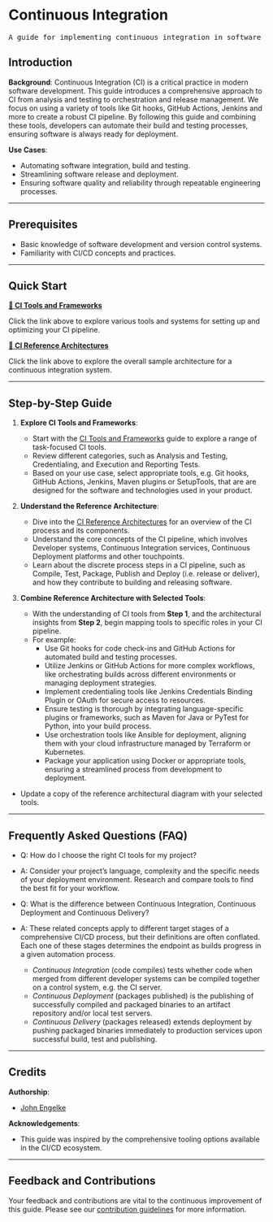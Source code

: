 # Continuous Integration

<pre align="center">A guide for implementing continuous integration in software projects.</pre>

## Introduction

**Background**: Continuous Integration (CI) is a critical practice in modern software development. This guide introduces a comprehensive approach to CI from analysis and testing to orchestration and release management. We focus on using a variety of tools like Git hooks, GitHub Actions, Jenkins and more to create a robust CI pipeline. By following this guide and combining these tools, developers can automate their build and testing processes, ensuring software is always ready for deployment.

**Use Cases**:
- Automating software integration, build and testing.
- Streamlining software release and deployment.
- Ensuring software quality and reliability through repeatable engineering processes.

---

## Prerequisites

* Basic knowledge of software development and version control systems.
* Familiarity with CI/CD concepts and practices.

---

## Quick Start

**[📔 CI Tools and Frameworks](continuous-integration-frameworks.md)**

Click the link above to explore various tools and systems for setting up and optimizing your CI pipeline.

**[📔 CI Reference Architectures](reference-architecture.md)**

Click the link above to explore the overall sample architecture for a continuous integration system.

---

## Step-by-Step Guide

1. **Explore CI Tools and Frameworks**:
   - Start with the [CI Tools and Frameworks](continuous-integration-frameworks.md) guide to explore a range of task-focused CI tools.
   - Review different categories, such as Analysis and Testing, Credentialing, and Execution and Reporting Tests.
   - Based on your use case, select appropriate tools, e.g. Git hooks, GitHub Actions, Jenkins, Maven plugins or SetupTools, that are are designed for the software and technologies used in your  product.

2. **Understand the Reference Architecture**:
   - Dive into the [CI Reference Architectures](reference-architecture.md) for an overview of the CI process and its components.
   - Understand the core concepts of the CI pipeline, which involves Developer systems, Continuous Integration services, Continuous Deployment platforms and other touchpoints.
   - Learn about the discrete process steps in a CI pipeline, such as Compile, Test, Package, Publish and Deploy (i.e. release or deliver), and how they contribute to building and releasing software.

3. **Combine Reference Architecture with Selected Tools**:
   - With the understanding of CI tools from **Step 1**, and the architectural insights from **Step 2**, begin mapping tools to specific roles in your CI pipeline.
   - For example:
     - Use Git hooks for code check-ins and GitHub Actions for automated build and testing processes. 
     - Utilize Jenkins or GitHub Actions for more complex workflows, like orchestrating builds across different environments or managing deployment strategies.
     - Implement credentialing tools like Jenkins Credentials Binding Plugin or OAuth for secure access to resources.
     - Ensure testing is thorough by integrating language-specific plugins or frameworks, such as Maven for Java or PyTest for Python, into your build process.
     - Use orchestration tools like Ansible for deployment, aligning them with your cloud infrastructure managed by Terraform or Kubernetes.
     - Package your application using Docker or appropriate tools, ensuring a streamlined process from development to deployment.
  - Update a copy of the reference architectural diagram with your selected tools. 

---

## Frequently Asked Questions (FAQ)

- Q: How do I choose the right CI tools for my project?
- A: Consider your project’s language, complexity and the specific needs of your deployment environment. Research and compare tools to find the best fit for your workflow.

- Q: What is the difference between Continuous Integration, Continuous Deployment and Continuous Delivery?
- A: These related concepts apply to different target stages of a comprehensive CI/CD process, but their definitions are often conflated. Each one of these stages determines the endpoint as builds progress in a given automation process.
   - _Continuous Integration_ (code compiles) tests whether code when merged from different developer systems can be compiled together on a control system, e.g. the CI server.
   - _Continuous Deployment_ (packages published) is the publishing of successfully compiled and packaged binaries to an artifact repository and/or local test servers.
   - _Continuous Delivery_ (packages released) extends deployment by pushing packaged binaries immediately to production services upon successful build, test and publishing.
  
---

## Credits 

**Authorship**:
- [John Engelke](https://www.github.com/jpl-jengelke)

**Acknowledgements**:
* This guide was inspired by the comprehensive tooling options available in the CI/CD ecosystem.

---

## Feedback and Contributions

Your feedback and contributions are vital to the continuous improvement of this guide. Please see our [contribution guidelines](https://nasa-ammos.github.io/slim/docs/contribute/contributing/) for more information.
